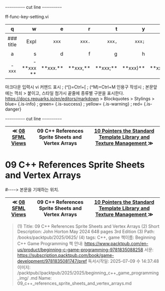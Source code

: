 
---------- cut line ----------

ff-func-key-setting.vi

| q     | w     | e     | r     | t     | y     | u     | i     | o     | p     |
:------:|------:|------:|------:|------:|------:|------:|------:|------:|------:|
|### title | ``` ``` Expl| `xxx `|`xxx.`|`xxx,`|`xxx;`|`xxx)`|`xxx:`|`xxx}`| 없 음 |
| a     | s     | d     | f     | g     | h     | j     | k     | l     |
|- `xxx`|- \*\*xxx \*\*| \*\*xxx.\*\*| \*\*xxx,\*\*| \*\*xxx;\*\*| \*\*xxx)\*\*| \*\*xxx:\*\*| \*\*xxx}\*\*|

마크다운 입력시 vi 커맨드 표시 ; (^[)=Ctrl+[ ; (^M)=Ctrl+M
인용구 작성시 ; 본문앞에는 꺽쇠 > 붙이고, 스타일 첨가시 끝줄에 종류별 구분을 표시한다.
https://docs.requarks.io/en/editors/markdown > Blockquotes > Stylings >
blue= {.is-info} ; green= {.is-success} ; yellow= {.is-warning} ; red= {.is-danger}

---------- cut line ----------

| ≪ [ 08 SFML Views ](/books/packtpub/2025/0625_beginning_c++_game_programming/08) | 09 C++ References Sprite Sheets and Vertex Arrays | [ 10 Pointers the Standard Template Library and Texture Management ](/books/packtpub/2025/0625_beginning_c++_game_programming/10) ≫ |
|:----:|:----:|:----:|

# 09 C++ References Sprite Sheets and Vertex Arrays
#----> 본문을 기재하는 위치.



| ≪ [ 08 SFML Views ](/books/packtpub/2025/0625_beginning_c++_game_programming/08) | 09 C++ References Sprite Sheets and Vertex Arrays | [ 10 Pointers the Standard Template Library and Texture Management ](/books/packtpub/2025/0625_beginning_c++_game_programming/10) ≫ |
|:----:|:----:|:----:|

> (1) Title: 09 C++ References Sprite Sheets and Vertex Arrays
> (2) Short Description: John Horton May 2024 648 pages 3rd Edition
> (3) Path: /books/packtpub/2025/0625/
> (4) tags: C++, game
> 책이름: Beginning C++ Game Programming
> 책 안내: https://www.packtpub.com/en-us/product/beginning-c-game-programming-9781835088258
> 서문: https://subscription.packtpub.com/book/game-development/9781835081747/pref
> 독서시작일: 2025-07-09 수 14:37:48
> 이미지: /packtpub//packtpub/2025/2025/beginning_c++_game_programming_img/
> .md Name: 09_c++_references_sprite_sheets_and_vertex_arrays.md

